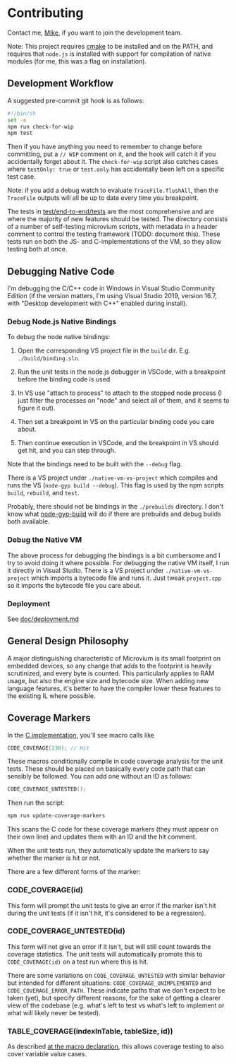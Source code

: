 # Contributing

Contact me, [Mike](mailto:mike@coder-mike.com), if you want to join the development team.

Note: This project requires [cmake](https://cmake.org) to be installed and on the PATH, and requires that `node.js` is installed with support for compilation of native modules (for me, this was a flag on installation).

## Development Workflow

A suggested pre-commit git hook is as follows:

```sh
#!/bin/sh
set -e
npm run check-for-wip
npm test
```

Then if you have anything you need to remember to change before committing, put a `// WIP` comment on it, and the hook will catch it if you accidentally forget about it. The `check-for-wip` script also catches cases where `testOnly: true` or `test.only` has accidentally been left on a specific test case.

Note: if you add a debug watch to evaluate `TraceFile.flushAll`, then the `TraceFile` outputs will all be up to date every time you breakpoint.

The tests in [test/end-to-end/tests](../test/end-to-end/tests) are the most comprehensive and are where the majority of new features should be tested. The directory consists of a number of self-testing microvium scripts, with metadata in a header comment to control the testing framework (TODO: document this). These tests run on both the JS- and C-implementations of the VM, so they allow testing both at once.

## Debugging Native Code

I'm debugging the C/C++ code in Windows in Visual Studio Community Edition (if the version matters, I'm using Visual Studio 2019, version 16.7, with "Desktop development with C++" enabled during install).

### Debug Node.js Native Bindings

To debug the node native bindings:

  1. Open the corresponding VS project file in the `build` dir. E.g. `./build/binding.sln`.

  2. Run the unit tests in the node.js debugger in VSCode, with a breakpoint before the binding code is used

  3. In VS use "attach to process" to attach to the stopped node process (I just filter the processes on "node" and select all of them, and it seems to figure it out).

  4. Then set a breakpoint in VS on the particular binding code you care about.

  5. Then continue execution in VSCode, and the breakpoint in VS should get hit, and you can step through.

Note that the bindings need to be built with the `--debug` flag.

There is a VS project under `./native-vm-vs-project` which compiles and runs the VS (`node-gyp build --debug`). This flag is used by the npm scripts `build`, `rebuild`, and `test`.

Probably, there should not be bindings in the `./prebuilds` directory. I don't know what [node-gyp-build](https://github.com/prebuild/node-gyp-build) will do if there are prebuilds and debug builds both available.


### Debug the Native VM

The above process for debugging the bindings is a bit cumbersome and I try to avoid doing it where possible. For debugging the native VM itself, I run it directly in Visual Studio. There is a VS project under `./native-vm-vs-project` which imports a bytecode file and runs it. Just tweak `project.cpp` so it imports the bytecode file you care about.

### Deployment

See [doc/deployment.md](./deployment.md)


## General Design Philosophy

A major distinguishing characteristic of Microvium is its small footprint on embedded devices, so any change that adds to the footprint is heavily scrutinized, and every byte is counted. This particularly applies to RAM usage, but also the engine size and bytecode size. When adding new language features, it's better to have the compiler lower these features to the existing IL where possible.


## Coverage Markers

In the [C implementation](../native-vm/microvium.c), you'll see macro calls like

```c
CODE_COVERAGE(230); // Hit
```

These macros conditionally compile in code coverage analysis for the unit tests. These should be placed on basically every code path that can sensibly be followed. You can add one without an ID as follows:

```c
CODE_COVERAGE_UNTESTED();
```

Then run the script:

```sh
npm run update-coverage-markers
```

This scans the C code for these coverage markers (they must appear on their own line) and updates them with an ID and the hit comment.

When the unit tests run, they automatically update the markers to say whether the marker is hit or not.

There are a few different forms of the marker:

### CODE_COVERAGE(id)

This form will prompt the unit tests to give an error if the marker isn't hit during the unit tests (if it isn't hit, it's considered to be a regression).

### CODE_COVERAGE_UNTESTED(id)

This form will not give an error if it isn't, but will still count towards the coverage statistics. The unit tests will automatically promote this to `CODE_COVERAGE(id)` on a test run where this is hit.

There are some variations on `CODE_COVERAGE_UNTESTED` with similar behavior but intended for different situations: `CODE_COVERAGE_UNIMPLEMENTED` and `CODE_COVERAGE_ERROR_PATH`. These indicate paths that we don't expect to be taken (yet), but specify different reasons, for the sake of getting a clearer view of the codebase (e.g. what's left to test vs what's left to implement or what will likely never be tested).

### TABLE_COVERAGE(indexInTable, tableSize, id))

As described [at the macro declaration](../native-vm/microvium_internals.h#L251), this allows coverage testing to also cover variable value cases.

